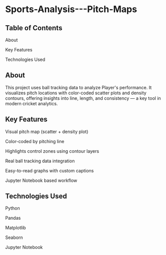 # Sports-Analysis---Pitch-Maps


## Table of Contents
About

Key Features

Technologies Used



## About
This project uses ball tracking data to analyze Player's performance. It visualizes pitch locations with color-coded scatter plots and density contours, offering insights into line, length, and consistency — a key tool in modern cricket analytics.

## Key Features
Visual pitch map (scatter + density plot)

Color-coded by pitching line

Highlights control zones using contour layers

Real ball tracking data integration

Easy-to-read graphs with custom captions

Jupyter Notebook based workflow

## Technologies Used
Python

Pandas

Matplotlib

Seaborn

Jupyter Notebook



